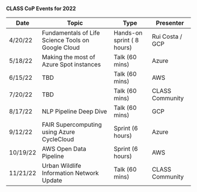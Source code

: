 **CLASS CoP Events for 2022**

| Date | Topic | Type | Presenter |
| ---| --- | --- | --- |
| 4/20/22 | Fundamentals of Life Science Tools on Google Cloud |  Hands-on sprint ( 8 hours) | Rui Costa / GCP |
| 5/18/22 | Making the most of Azure Spot instances | Talk (60 mins) | Azure |
| 6/15/22 | TBD | Talk (60 mins) | AWS  |
| 7/20/22 | TBD | Talk (60 mins) | CLASS Community |
| 8/17/22 | NLP Pipeline Deep Dive | Talk (60 mins) | GCP |
| 9/12/22 | FAIR Supercomputing using Azure CycleCloud | Sprint (6 hours) | Azure |
| 10/19/22 | AWS Open Data Pipeline | Sprint (6 hours) | AWS |
| 11/21/22 | Urban Wildlife Information Network Update | Talk (60 mins) | CLASS Community |
